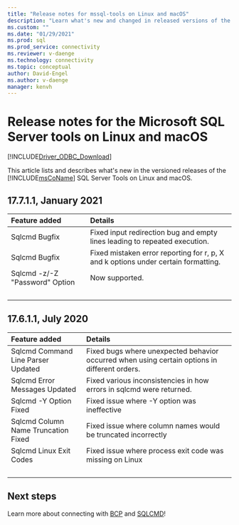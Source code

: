 ```yaml
---
title: "Release notes for mssql-tools on Linux and macOS"
description: "Learn what's new and changed in released versions of the Microsoft SQL Server Tools."
ms.custom: ""
ms.date: "01/29/2021"
ms.prod: sql
ms.prod_service: connectivity
ms.reviewer: v-daenge
ms.technology: connectivity
ms.topic: conceptual
author: David-Engel
ms.author: v-daenge
manager: kenvh
---
```

# Release notes for the Microsoft SQL Server tools on Linux and macOS

[!INCLUDE[Driver_ODBC_Download](../../../includes/driver_odbc_download.md)]

This article lists and describes what's new in the versioned releases of the [!INCLUDE[msCoName](../../../includes/msconame_md.md)] SQL Server Tools on Linux and macOS.

## 17.7.1.1, January 2021

| Feature added | Details |
| :------------ | :------ |
| Sqlcmd Bugfix | Fixed input redirection bug and empty lines leading to repeated execution. |
| Sqlcmd Bugfix | Fixed mistaken error reporting for r, p, X and k options under certain formatting. |
| Sqlcmd -z/-Z "Password" Option | Now supported. |
| &nbsp; | &nbsp; |

## 17.6.1.1, July 2020

| Feature added | Details |
| :------------ | :------ |
| Sqlcmd Command Line Parser Updated | Fixed bugs where unexpected behavior occurred when using certain options in different orders. |
| Sqlcmd Error Messages Updated | Fixed various inconsistencies in how errors in sqlcmd were returned. |
| Sqlcmd -Y Option Fixed | Fixed issue where -Y option was ineffective |
| Sqlcmd Column Name Truncation Fixed | Fixed issue where column names would be truncated incorrectly |
| Sqlcmd Linux Exit Codes | Fixed issue where process exit code was missing on Linux |
| &nbsp; | &nbsp; |

## Next steps

Learn more about connecting with [BCP](connecting-with-bcp.md) and [SQLCMD](connecting-with-sqlcmd.md)!
